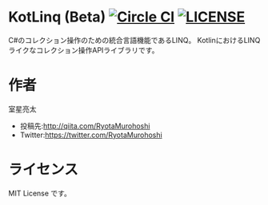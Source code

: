 # KotLinq (Beta) [![Circle CI](https://circleci.com/gh/RyotaMurohoshi/KotLinq/tree/master.svg?style=shield)](https://circleci.com/gh/RyotaMurohoshi/KotLinq/tree/master)  [![LICENSE](https://img.shields.io/badge/license-MIT-blue.svg)](https://opensource.org/licenses/MIT)

C#のコレクション操作のための統合言語機能であるLINQ。
KotlinにおけるLINQライクなコレクション操作APIライブラリです。

# 作者

室星亮太

* 投稿先:http://qiita.com/RyotaMurohoshi
* Twitter:https://twitter.com/RyotaMurohoshi

# ライセンス
MIT License です。
